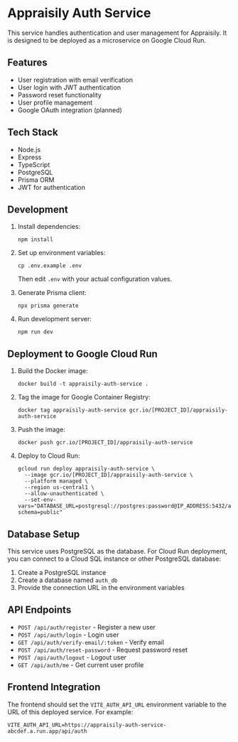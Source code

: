 # Appraisily Auth Service

This service handles authentication and user management for Appraisily. It is designed to be deployed as a microservice on Google Cloud Run.

## Features

- User registration with email verification
- User login with JWT authentication
- Password reset functionality
- User profile management
- Google OAuth integration (planned)

## Tech Stack

- Node.js
- Express
- TypeScript
- PostgreSQL
- Prisma ORM
- JWT for authentication

## Development

1. Install dependencies:
   ```
   npm install
   ```

2. Set up environment variables:
   ```
   cp .env.example .env
   ```
   Then edit `.env` with your actual configuration values.

3. Generate Prisma client:
   ```
   npx prisma generate
   ```

4. Run development server:
   ```
   npm run dev
   ```

## Deployment to Google Cloud Run

1. Build the Docker image:
   ```
   docker build -t appraisily-auth-service .
   ```

2. Tag the image for Google Container Registry:
   ```
   docker tag appraisily-auth-service gcr.io/[PROJECT_ID]/appraisily-auth-service
   ```

3. Push the image:
   ```
   docker push gcr.io/[PROJECT_ID]/appraisily-auth-service
   ```

4. Deploy to Cloud Run:
   ```
   gcloud run deploy appraisily-auth-service \
     --image gcr.io/[PROJECT_ID]/appraisily-auth-service \
     --platform managed \
     --region us-central1 \
     --allow-unauthenticated \
     --set-env-vars="DATABASE_URL=postgresql://postgres:password@IP_ADDRESS:5432/auth_db?schema=public"
   ```

## Database Setup

This service uses PostgreSQL as the database. For Cloud Run deployment, you can connect to a Cloud SQL instance or other PostgreSQL database:

1. Create a PostgreSQL instance
2. Create a database named `auth_db`
3. Provide the connection URL in the environment variables

## API Endpoints

- `POST /api/auth/register` - Register a new user
- `POST /api/auth/login` - Login user
- `GET /api/auth/verify-email/:token` - Verify email
- `POST /api/auth/reset-password` - Request password reset
- `POST /api/auth/logout` - Logout user
- `GET /api/auth/me` - Get current user profile

## Frontend Integration

The frontend should set the `VITE_AUTH_API_URL` environment variable to the URL of this deployed service. For example:

```
VITE_AUTH_API_URL=https://appraisily-auth-service-abcdef.a.run.app/api/auth
```